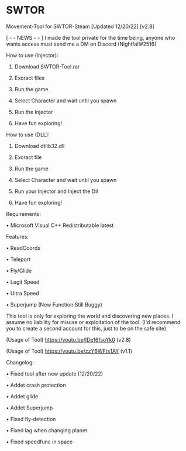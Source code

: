 # SWTOR
Movement-Tool for SWTOR-Steam
[Updated 12/20/22]
[v2.8]


[ - - NEWS - - ]
I made the tool private for the time being, 
anyone who wants access must send me a DM on Discord (NightfaII#2516)


How to use (Injector):

1. Download SWTOR-Tool.rar

2. Excract files

3. Run the game

4. Select Character and wait until you spawn

4. Run the Injector

5. Have fun exploring!


How to use (DLL):

1. Download dtlib32.dll

2. Excract file

3. Run the game

4. Select Character and wait until you spawn

4. Run your Injector and Inject the Dll

5. Have fun exploring!

Requirements:

• Microsoft Visual C++ Redistributable latest



Features:


• ReadCoords

• Teleport

• Fly/Glide

• Legit Speed

• Ultra Speed

• Superjump (New Function:Still Buggy)


This tool is only for exploring the world and discovering new places.
I assume no liability for misuse or exploitation of the tool. 
(I'd recommend you to create a second account for this, just to be on the safe site)

(Usage of Tool)
https://youtu.be/IDe16fsoYk0 (v2.8)

(Usage of Tool)
https://youtu.be/zzY6WFtx1AY (v1.1)


Changelog:

• Fixed tool after new update (12/20/22)

• Addet crash protection

• Addet glide

• Addet Superjump

• Fixed fly-detection

• Fixed lag when changing planet

• Fixed speedfunc in space

